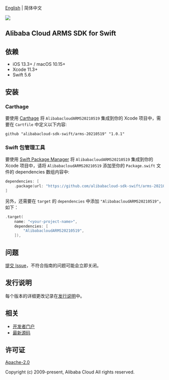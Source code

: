 [English](README.md) | 简体中文

![](https://aliyunsdk-pages.alicdn.com/icons/AlibabaCloud.svg)

## Alibaba Cloud ARMS SDK for Swift

## 依赖

- iOS 13.3+ / macOS 10.15+
- Xcode 11.3+
- Swift 5.6

## 安装

### Carthage

要使用 [Carthage](https://github.com/Carthage/Carthage) 将 `AlibabacloudARMS20210519` 集成到你的 Xcode 项目中，需要在 `Cartfile` 中定义以下内容:

```ogdl
github "alibabacloud-sdk-swift/arms-20210519" "1.0.1"
```

### Swift 包管理工具

要使用 [Swift Package Manager](https://swift.org/package-manager/) 将 `AlibabacloudARMS20210519` 集成到你的 Xcode 项目中，请将 `AlibabacloudARMS20210519` 添加至你的 `Package.swift` 文件的 dependencies 数组内容中:

```swift
dependencies: [
    .package(url: "https://github.com/alibabacloud-sdk-swift/arms-20210519.git", from: "1.0.1")
]
```

另外，还需要在 `target` 的 `dependencies` 中添加 `"AlibabacloudARMS20210519"`，如下：

```swift
.target(
    name: "<your-project-name>",
    dependencies: [
        "AlibabacloudARMS20210519",
    ]),
```

## 问题

[提交 Issue](https://github.com/alibabacloud-sdk-swift/arms-20210519/issues/new)，不符合指南的问题可能会立即关闭。

## 发行说明

每个版本的详细更改记录在[发行说明](./ChangeLog.txt)中。

## 相关

* [开发者门户](https://next.api.aliyun.com/home)
* [最新源码](https://github.com/alibabacloud-sdk-swift/arms-20210519)

## 许可证

[Apache-2.0](http://www.apache.org/licenses/LICENSE-2.0)

Copyright (c) 2009-present, Alibaba Cloud All rights reserved.
